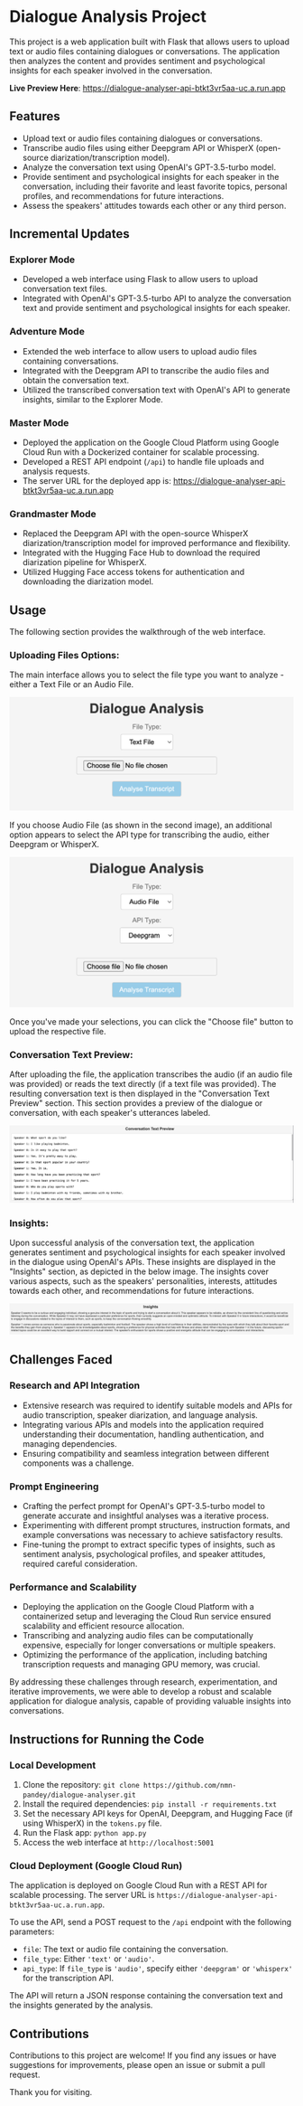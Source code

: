 # Dialogue Analysis Project

This project is a web application built with Flask that allows users to upload text or audio files containing dialogues or conversations. The application then analyzes the content and provides sentiment and psychological insights for each speaker involved in the conversation.

**Live Preview Here**: https://dialogue-analyser-api-btkt3vr5aa-uc.a.run.app 

## Features

- Upload text or audio files containing dialogues or conversations.
- Transcribe audio files using either Deepgram API or WhisperX (open-source diarization/transcription model).
- Analyze the conversation text using OpenAI's GPT-3.5-turbo model.
- Provide sentiment and psychological insights for each speaker in the conversation, including their favorite and least favorite topics, personal profiles, and recommendations for future interactions.
- Assess the speakers' attitudes towards each other or any third person.

## Incremental Updates

### Explorer Mode
- Developed a web interface using Flask to allow users to upload conversation text files.
- Integrated with OpenAI's GPT-3.5-turbo API to analyze the conversation text and provide sentiment and psychological insights for each speaker.

### Adventure Mode
- Extended the web interface to allow users to upload audio files containing conversations.
- Integrated with the Deepgram API to transcribe the audio files and obtain the conversation text.
- Utilized the transcribed conversation text with OpenAI's API to generate insights, similar to the Explorer Mode.

### Master Mode
- Deployed the application on the Google Cloud Platform using Google Cloud Run with a Dockerized container for scalable processing.
- Developed a REST API endpoint (`/api`) to handle file uploads and analysis requests.
- The server URL for the deployed app is: https://dialogue-analyser-api-btkt3vr5aa-uc.a.run.app

### Grandmaster Mode
- Replaced the Deepgram API with the open-source WhisperX diarization/transcription model for improved performance and flexibility.
- Integrated with the Hugging Face Hub to download the required diarization pipeline for WhisperX.
- Utilized Hugging Face access tokens for authentication and downloading the diarization model.


## Usage

The following section provides the walkthrough of the web interface.

### Uploading Files Options: 
The main interface allows you to select the file type you want to analyze - either a Text File or an Audio File. 

![Uploading Text File](<screenshots/Screenshot 2024-03-28 at 22.33.07.png>)

If you choose Audio File (as shown in the second image), an additional option appears to select the API type for transcribing the audio, either Deepgram or WhisperX.

![Uploading Audio File](<screenshots/Screenshot 2024-03-28 at 22.32.25.png>)

Once you've made your selections, you can click the "Choose file" button to upload the respective file.

### Conversation Text Preview: 
After uploading the file, the application transcribes the audio (if an audio file was provided) or reads the text directly (if a text file was provided). The resulting conversation text is then displayed in the "Conversation Text Preview" section. This section provides a preview of the dialogue or conversation, with each speaker's utterances labeled.

![Conversation Text Preview](<screenshots/Screenshot 2024-03-28 at 22.26.35.png>)

### Insights: 
Upon successful analysis of the conversation text, the application generates sentiment and psychological insights for each speaker involved in the dialogue using  OpenAI's APIs. These insights are displayed in the "Insights" section, as depicted in the below image. The insights cover various aspects, such as the speakers' personalities, interests, attitudes towards each other, and recommendations for future interactions.

![Insights Section](<screenshots/Screenshot 2024-03-28 at 22.26.45.png>)

## Challenges Faced

### Research and API Integration
- Extensive research was required to identify suitable models and APIs for audio transcription, speaker diarization, and language analysis.
- Integrating various APIs and models into the application required understanding their documentation, handling authentication, and managing dependencies.
- Ensuring compatibility and seamless integration between different components was a challenge.

### Prompt Engineering
- Crafting the perfect prompt for OpenAI's GPT-3.5-turbo model to generate accurate and insightful analyses was a iterative process.
- Experimenting with different prompt structures, instruction formats, and example conversations was necessary to achieve satisfactory results.
- Fine-tuning the prompt to extract specific types of insights, such as sentiment analysis, psychological profiles, and speaker attitudes, required careful consideration.

### Performance and Scalability
- Deploying the application on the Google Cloud Platform with a containerized setup and leveraging the Cloud Run service ensured scalability and efficient resource allocation.
- Transcribing and analyzing audio files can be computationally expensive, especially for longer conversations or multiple speakers.
- Optimizing the performance of the application, including batching transcription requests and managing GPU memory, was crucial.

By addressing these challenges through research, experimentation, and iterative improvements, we were able to develop a robust and scalable application for dialogue analysis, capable of providing valuable insights into conversations.

## Instructions for Running the Code

### Local Development

1. Clone the repository: `git clone https://github.com/nmn-pandey/dialogue-analyser.git`
2. Install the required dependencies: `pip install -r requirements.txt`
3. Set the necessary API keys for OpenAI, Deepgram, and Hugging Face (if using WhisperX) in the `tokens.py` file.
4. Run the Flask app: `python app.py`
5. Access the web interface at `http://localhost:5001`

### Cloud Deployment (Google Cloud Run)

The application is deployed on Google Cloud Run with a REST API for scalable processing. The server URL is `https://dialogue-analyser-api-btkt3vr5aa-uc.a.run.app`.

To use the API, send a POST request to the `/api` endpoint with the following parameters:

- `file`: The text or audio file containing the conversation.
- `file_type`: Either `'text'` or `'audio'`.
- `api_type`: If `file_type` is `'audio'`, specify either `'deepgram'` or `'whisperx'` for the transcription API.

The API will return a JSON response containing the conversation text and the insights generated by the analysis.

## Contributions

Contributions to this project are welcome! If you find any issues or have suggestions for improvements, please open an issue or submit a pull request.

Thank you for visiting.